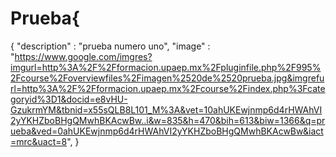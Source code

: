 # Prueba{
{
"description" : "prueba numero uno",
"image" : "https://www.google.com/imgres?imgurl=http%3A%2F%2Fformacion.upaep.mx%2Fpluginfile.php%2F995%2Fcourse%2Foverviewfiles%2Fimagen%2520de%2520prueba.jpg&imgrefurl=http%3A%2F%2Fformacion.upaep.mx%2Fcourse%2Findex.php%3Fcategoryid%3D1&docid=e8vHU-GzukrmYM&tbnid=x55sQLB8L101_M%3A&vet=10ahUKEwjnmp6d4rHWAhVI2yYKHZboBHgQMwhBKAcwBw..i&w=835&h=470&bih=613&biw=1366&q=prueba&ved=0ahUKEwjnmp6d4rHWAhVI2yYKHZboBHgQMwhBKAcwBw&iact=mrc&uact=8",
}
